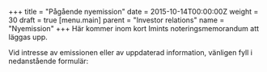 +++
title = "Pågående nyemission"
date = 2015-10-14T00:00:00Z
weight = 30
draft = true
[menu.main]
parent = "Investor relations"
name = "Nyemission"
+++
Här kommer inom kort Imints noteringsmemorandum att läggas upp.

Vid intresse av emissionen eller av uppdaterad information, vänligen fyll i nedanstående formulär:

<div class="cognito">
<script src="https://services.cognitoforms.com/s/0UaHaqFaiUmXjjCMvn0-dA"></script>
<script>Cognito.load("forms", { id: "7" });</script>
</div>
